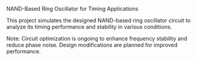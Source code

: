 NAND-Based Ring Oscillator for Timing Applications 

This project simulates the designed NAND-based ring oscillator circuit to analyze its timing performance and stability in various conditions.

Note: Circuit optimization is ongoing to enhance frequency stability and reduce phase noise. Design modifications are planned for improved performance.
